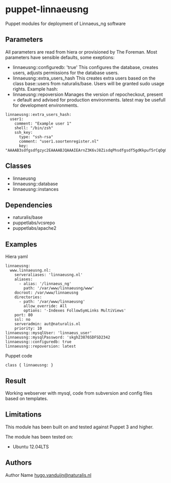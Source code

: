 puppet-linnaeusng
===================

Puppet modules for deployment of Linnaeus_ng software

Parameters
-------------
All parameters are read from hiera or provisioned by The Foreman. Most parameters have sensible defaults, some exeptions: 
- linnaeusng::configuredb: 'true' 
This configures the database, creates users, adjusts permissions for the database users.
- linnaeusng::extra_users_hash
This creates extra users based on the class base::users from naturalis/base. Users will be granted sudo usage rights. Example hash:
- linnaeusng::repoversion
Manages the version of repocheckout, present = default and advised for production environments. latest may be usefull for development environments. 

```
linnaeusng::extra_users_hash:
  user1:
    comment: "Example user 1"
    shell: "/bin/zsh"
    ssh_key:
      type: "ssh-rsa"
      comment: "user1.soortenregister.nl"
      key: "AAAAB3sdfgsdfgzyc2EAAAABJQAAAIEArnZ3K6vJ8ZisdqPhsdfgsdf5gdKkpuf5rCqOgGphDrBt3ntT7+rWzjx39Im64CCoL+q6ZKgckEZMjGaOKcV+c77nCmSb8eqAM/4eltwj+OgJ5K5DVi1pUaWxR5IoeiulZK36DetVZJCGCkxxLopjSDFGAS234aPC13cLM0Qqfxk="
```


Classes
-------------
- linnaeusng
- linnaeusng::database
- linnaeusng::instances


Dependencies
-------------
- naturalis/base
- puppetlabs/vcsrepo
- puppetlabs/apache2

Examples
-------------
Hiera yaml


```
linnaeusng:
  www.linnaeusng.nl:
    serveraliases: 'linnaeusng.nl'
    aliases:
      - alias: '/linnaeus_ng'
        path: '/var/www/linnaeusng/www'
    docroot: /var/www/linnaeusng
    directories:
      - path: '/var/www/linnaeusng'
        allow_override: All
        options: '-Indexes FollowSymLinks MultiViews'
    port: 80
    ssl: no
    serveradmin: aut@naturalis.nl
    priority: 10
linnaeusng::mysqlUser: 'linnaeus_user'
linnaeusng::mysqlPassword: 'skgh23876SDFSD2342
linnaeusng::configuredb: true
linnaeusng::repoversion: latest 

```
Puppet code
```
class { linnaeusng: }
```
Result
-------------
Working webserver with mysql, code from subversion and config files based on templates.


Limitations
-------------
This module has been built on and tested against Puppet 3 and higher.


The module has been tested on:
- Ubuntu 12.04LTS


Authors
-------------
Author Name <hugo.vanduijn@naturalis.nl>

